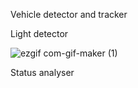 
Vehicle detector and tracker

Light detector


![ezgif com-gif-maker (1)](https://user-images.githubusercontent.com/27694775/111885671-5103a000-89da-11eb-80ad-e6875c2ac145.gif)




Status analyser
